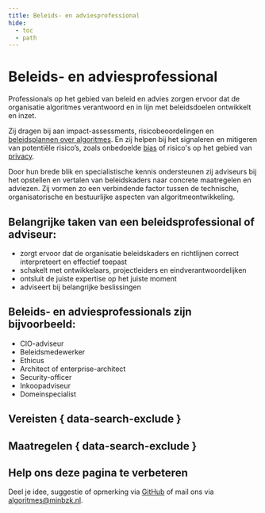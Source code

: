 ```yaml
---
title: Beleids- en adviesprofessional
hide:
  - toc
  - path
---
```

# Beleids- en adviesprofessional
Professionals op het gebied van beleid en advies zorgen ervoor dat de organisatie algoritmes verantwoord en in lijn met beleidsdoelen ontwikkelt en inzet.

Zij dragen bij aan impact-assessments, risicobeoordelingen en [beleidsplannen over algoritmes](../voldoen-aan-wetten-en-regels/maatregelen/0-org-02-beleid-opstellen-inzet-algoritmes.md). En zij helpen bij het signaleren en mitigeren van potentiële risico’s, zoals onbedoelde [bias](../onderwerpen/bias-en-non-discriminatie.md) of risico's op het gebied van [privacy](../onderwerpen/privacy-en-gegevensbescherming.md).

Door hun brede blik en specialistische kennis ondersteunen zij adviseurs bij het opstellen en vertalen van beleidskaders naar concrete maatregelen en adviezen. Zij vormen zo een verbindende factor tussen de technische, organisatorische en bestuurlijke aspecten van algoritmeontwikkeling.

## Belangrijke taken van een beleidsprofessional of adviseur:

* zorgt ervoor dat de organisatie beleidskaders en richtlijnen correct interpreteert en effectief toepast
* schakelt met ontwikkelaars, projectleiders en eindverantwoordelijken
* ontsluit de juiste expertise op het juiste moment
* adviseert bij belangrijke beslissingen

## Beleids- en adviesprofessionals zijn bijvoorbeeld:

* CIO-adviseur
* Beleidsmedewerker
* Ethicus
* Architect of enterprise-architect
* Security-officer
* Inkoopadviseur
* Domeinspecialist

## Vereisten { data-search-exclude }

<!-- list_vereisten rollen/beleid-en-advies no-rol no-levenscyclus no-search no-onderwerp -->

## Maatregelen { data-search-exclude }

<!-- list_maatregelen rollen/beleid-en-advies no-rol no-levenscyclus no-search no-onderwerp -->

## Help ons deze pagina te verbeteren
Deel je idee, suggestie of opmerking via [GitHub](https://github.com/MinBZK/Algoritmekader/issues/new/choose) of mail ons via [algoritmes@minbzk.nl](mailto:algoritmes@minbzk.nl).
